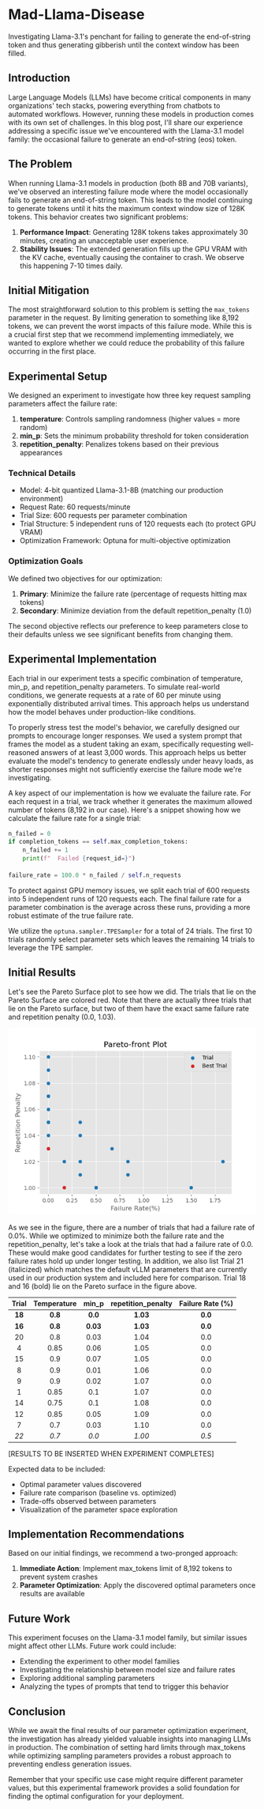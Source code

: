 # Mad-Llama-Disease
Investigating Llama-3.1's penchant for failing to generate the end-of-string token and thus generating gibberish until the context window has been filled.

## Introduction

Large Language Models (LLMs) have become critical components in many organizations' tech stacks, powering everything from chatbots to automated workflows. However, running these models in production comes with its own set of challenges. In this blog post, I'll share our experience addressing a specific issue we've encountered with the Llama-3.1 model family: the occasional failure to generate an end-of-string (eos) token.

## The Problem

When running Llama-3.1 models in production (both 8B and 70B variants), we've observed an interesting failure mode where the model occasionally fails to generate an end-of-string token. This leads to the model continuing to generate tokens until it hits the maximum context window size of 128K tokens. This behavior creates two significant problems:

1. **Performance Impact**: Generating 128K tokens takes approximately 30 minutes, creating an unacceptable user experience.
2. **Stability Issues**: The extended generation fills up the GPU VRAM with the KV cache, eventually causing the container to crash. We observe this happening 7-10 times daily.

## Initial Mitigation

The most straightforward solution to this problem is setting the `max_tokens` parameter in the request. By limiting generation to something like 8,192 tokens, we can prevent the worst impacts of this failure mode. While this is a crucial first step that we recommend implementing immediately, we wanted to explore whether we could reduce the probability of this failure occurring in the first place.

## Experimental Setup

We designed an experiment to investigate how three key request sampling parameters affect the failure rate:

1. **temperature**: Controls sampling randomness (higher values = more random)
2. **min_p**: Sets the minimum probability threshold for token consideration
3. **repetition_penalty**: Penalizes tokens based on their previous appearances

### Technical Details

- Model: 4-bit quantized Llama-3.1-8B (matching our production environment)
- Request Rate: 60 requests/minute
- Trial Size: 600 requests per parameter combination
- Trial Structure: 5 independent runs of 120 requests each (to protect GPU VRAM)
- Optimization Framework: Optuna for multi-objective optimization

### Optimization Goals

We defined two objectives for our optimization:

1. **Primary**: Minimize the failure rate (percentage of requests hitting max tokens)
2. **Secondary**: Minimize deviation from the default repetition_penalty (1.0)

The second objective reflects our preference to keep parameters close to their defaults unless we see significant benefits from changing them.

## Experimental Implementation

Each trial in our experiment tests a specific combination of temperature, min_p, and repetition_penalty parameters. To simulate real-world conditions, we generate requests at a rate of 60 per minute using exponentially distributed arrival times. This approach helps us understand how the model behaves under production-like conditions.

To properly stress test the model's behavior, we carefully designed our prompts to encourage longer responses. We used a system prompt that frames the model as a student taking an exam, specifically requesting well-reasoned answers of at least 3,000 words. This approach helps us better evaluate the model's tendency to generate endlessly under heavy loads, as shorter responses might not sufficiently exercise the failure mode we're investigating.

A key aspect of our implementation is how we evaluate the failure rate. For each request in a trial, we track whether it generates the maximum allowed number of tokens (8,192 in our case). Here's a snippet showing how we calculate the failure rate for a single trial:

```python
n_failed = 0
if completion_tokens == self.max_completion_tokens:
    n_failed += 1
    print(f"  Failed {request_id=}")

failure_rate = 100.0 * n_failed / self.n_requests
```

To protect against GPU memory issues, we split each trial of 600 requests into 5 independent runs of 120 requests each. The final failure rate for a parameter combination is the average across these runs, providing a more robust estimate of the true failure rate.

We utilize the `optuna.sampler.TPESampler` for a total of 24 trials. The first 10 trials randomly select parameter sets which leaves the remaining 14 trials to leverage the TPE sampler.

## Initial Results
Let's see the Pareto Surface plot to see how we did. The trials that lie on the Pareto Surface are colored red. Note that there are actually three trials that lie on the Pareto surface, but two of them have the exact same failure rate and repetition penalty (0.0, 1.03).

![Pareto Surface Plot](images/pareto_surface.png)

As we see in the figure, there are a number of trials that had a failure rate of 0.0%. While we optimized to minimize both the failure rate and the repetition_penalty, let's take a look at the trials that had a failure rate of 0.0. These would make good candidates for further testing to see if the zero failure rates hold up under longer testing. In addition, we also list Trial 21 (italicized) which matches the default vLLM parameters that are currently used in our production system and included here for comparison. Trial 18 and 16 (bold) lie on the Pareto surface in the figure above.

| Trial  | Temperature |  min_p  | repetition_penalty | Failure Rate (%) |
|:------:|:-----------:|:-------:|:------------------:|:----------------:|
| **18** |  **0.8**    | **0.0** |  **1.03**          |      **0.0**     |
| **16** |  **0.8**    | **0.03**|  **1.03**          |      **0.0**     |
|  20    |    0.8      |   0.03  |    1.04            |        0.0       |
|  4     |    0.85     |   0.06  |    1.05            |        0.0       |
|  15    |    0.9      |   0.07  |    1.05            |        0.0       |
|  8     |    0.9      |   0.01  |    1.06            |        0.0       |
|  9     |    0.9      |   0.02  |    1.07            |        0.0       |
|  1     |    0.85     |   0.1   |    1.07            |        0.0       |
|  14    |    0.75     |   0.1   |    1.08            |        0.0       |
|  12    |    0.85     |   0.05  |    1.09            |        0.0       |
|  7     |    0.7      |   0.03  |    1.10            |        0.0       |
| *22*   |   *0.7*     |  *0.0*  |   *1.00*           |       *0.5*      |


[RESULTS TO BE INSERTED WHEN EXPERIMENT COMPLETES]

Expected data to be included:
- Optimal parameter values discovered
- Failure rate comparison (baseline vs. optimized)
- Trade-offs observed between parameters
- Visualization of the parameter space exploration

## Implementation Recommendations

Based on our initial findings, we recommend a two-pronged approach:

1. **Immediate Action**: Implement max_tokens limit of 8,192 tokens to prevent system crashes
2. **Parameter Optimization**: Apply the discovered optimal parameters once results are available

## Future Work

This experiment focuses on the Llama-3.1 model family, but similar issues might affect other LLMs. Future work could include:

- Extending the experiment to other model families
- Investigating the relationship between model size and failure rates
- Exploring additional sampling parameters
- Analyzing the types of prompts that tend to trigger this behavior

## Conclusion

While we await the final results of our parameter optimization experiment, the investigation has already yielded valuable insights into managing LLMs in production. The combination of setting hard limits through max_tokens while optimizing sampling parameters provides a robust approach to preventing endless generation issues.

Remember that your specific use case might require different parameter values, but this experimental framework provides a solid foundation for finding the optimal configuration for your deployment.